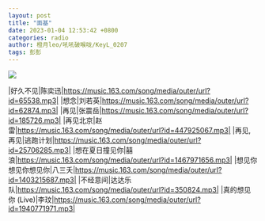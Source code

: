 ```yaml
---
layout: post
title: "面基"
date: 2023-01-04 12:53:42 +0800
categories: radio
author: 橙月leo/吼吼破喉咙/KeyL_0207
tags: 彭彭
---
```

![]({{site.baseurl}}/images/cover_20230104.jpg)

|好久不见|陈奕迅|https://music.163.com/song/media/outer/url?id=65538.mp3|
|想念|刘若英|https://music.163.com/song/media/outer/url?id=62874.mp3|
|再见|张震岳|https://music.163.com/song/media/outer/url?id=185726.mp3|
|再见北京|赵雷|https://music.163.com/song/media/outer/url?id=447925067.mp3|
|再见,再见|逃跑计划|https://music.163.com/song/media/outer/url?id=25706285.mp3|
|想在夏日撞见你|囍浪|https://music.163.com/song/media/outer/url?id=1467971656.mp3|
|想见你想见你想见你|八三夭|https://music.163.com/song/media/outer/url?id=1403215687.mp3|
|不经意间|达达乐队|https://music.163.com/song/media/outer/url?id=350824.mp3|
|真的想见你 (Live)|李玟|https://music.163.com/song/media/outer/url?id=1940771971.mp3|

